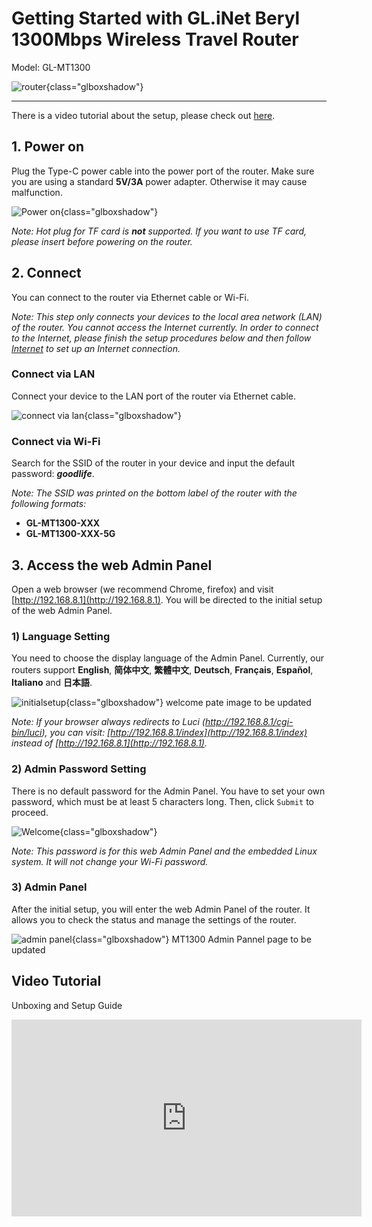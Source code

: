 # Getting Started with GL.iNet Beryl 1300Mbps Wireless Travel Router

Model: GL-MT1300

![router](https://static.gl-inet.com/docs/en/3/setup/mt1300/Interface.jpg){class="glboxshadow"}

---

There is a video tutorial about the setup, please check out [here](#video-tutorial).


## 1. Power on 

Plug the Type-C power cable into the power port of the router. Make sure you are using a standard **5V/3A** power adapter. Otherwise it may cause malfunction.

![Power on](https://static.gl-inet.com/docs/en/3/setup/mt1300/power-up.jpg){class="glboxshadow"}

*Note: Hot plug for TF card is **not** supported. If you want to use TF card, please insert before powering on the router.*

## 2. Connect 

You can connect to the router via Ethernet cable or Wi-Fi.

*Note: This step only connects your devices to the local area network (LAN) of the router. You cannot access the Internet currently. In order to connect to the Internet, please finish the setup procedures below and then follow [Internet](internet.md) to set up an Internet connection.*

### Connect via LAN 
Connect your device to the LAN port of the router via Ethernet cable.

![connect via lan](https://static.gl-inet.com/docs/en/3/setup/mt1300/plug.jpg){class="glboxshadow"}

### Connect via Wi-Fi
Search for the SSID of the router in your device and input the default password: ***goodlife***.

*Note: The SSID was printed on the bottom label of the router with the following formats:*

- **GL-MT1300-XXX**
- **GL-MT1300-XXX-5G**

## 3. Access the web Admin Panel

Open a web browser (we recommend Chrome, firefox) and visit [http://192.168.8.1](http://192.168.8.1). You will be directed to the initial setup of the web Admin Panel.

### 1) Language Setting
You need to choose the display language of the Admin Panel. Currently, our routers support **English**, **简体中文**, **繁體中文**, **Deutsch**, **Français**, **Español**, **Italiano** and **日本語**. 

![initialsetup](https://static.gl-inet.com/docs/en/3/setup/mt1300/language.png){class="glboxshadow"} welcome pate image to be updated

*Note: If your browser always redirects to Luci (http://192.168.8.1/cgi-bin/luci), you can  visit: [http://192.168.8.1/index](http://192.168.8.1/index) instead of [http://192.168.8.1](http://192.168.8.1).*

### 2) Admin Password Setting
There is no default password for the Admin Panel. You have to set your own password, which must be at least 5 characters long. Then, click `Submit` to proceed.

![Welcome](https://static.gl-inet.com/docs/en/3/setup/mt1300/password.jpg){class="glboxshadow"}

*Note: This password is for this web Admin Panel and the embedded Linux system. It will not change your Wi-Fi password.*

### 3) Admin Panel
After the initial setup, you will enter the web Admin Panel of the router. It allows you to check the status and manage the settings of the router.

![admin panel](https://static.gl-inet.com/docs/en/3/setup/mt1300/admin_panel.png){class="glboxshadow"} MT1300 Admin Pannel page to be updated

## Video Tutorial

Unboxing and Setup Guide

<iframe width="560" height="315" src="https://www.youtube.com/embed/rT9cs6l0vBc" title="YouTube video player" frameborder="0" allow="accelerometer; autoplay; clipboard-write; encrypted-media; gyroscope; picture-in-picture" allowfullscreen></iframe>
